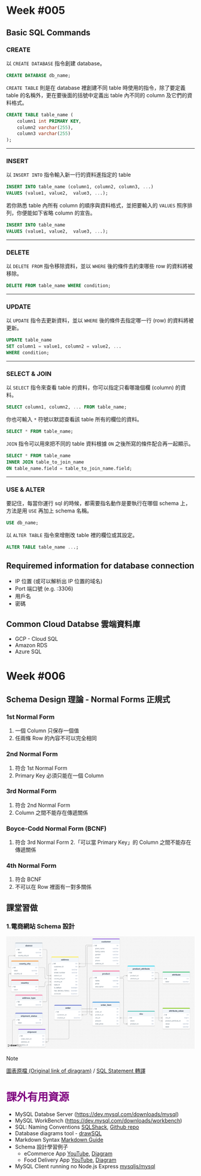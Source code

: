 # Week #005
## Basic SQL Commands
### CREATE 
以 ``CREATE DATABASE`` 指令創建 database。
```sql
CREATE DATABASE db_name;
```
``CREATE TABLE`` 則是在 database 裡創建不同 table 時使用的指令，除了要定義 table 的名稱外，更在要後面的括號中定義出 table 內不同的 column 及它們的資料格式。
```sql
CREATE TABLE table_name (
	column1 int PRIMARY KEY,
	column2 varchar(255),
	column3 varchar(255)
);
```
***
### INSERT
以 ``INSERT INTO`` 指令輸入新一行的資料進指定的 table
```sql
INSERT INTO table_name (column1, column2, column3, ...)
VALUES (value1, value2,  value3, ...);
```
若你熟悉 table 內所有 column 的順序與資料格式，並把要輸入的 ``VALUES`` 照序排列，你便能如下省略 column 的宣告。
```sql
INSERT INTO table_name
VALUES (value1, value2,  value3, ...);
```
***
### DELETE
以 ``DELETE FROM`` 指令移除資料，並以 ``WHERE`` 後的條件去約束哪些 row 的資料將被移除。
```sql
DELETE FROM table_name WHERE condition;
```
***
### UPDATE
以 ``UPDATE`` 指令去更新資料，並以 ``WHERE`` 後的條件去指定哪一行 (row) 的資料將被更新。
```sql
UPDATE table_name
SET column1 = value1, column2 = value2, ...
WHERE condition;
```
***
### SELECT & JOIN
以 ``SELECT`` 指令來查看 table 的資料，你可以指定只看哪幾個欄 (column) 的資料。
```sql
SELECT column1, column2, ... FROM table_name;
```
你也可輸入 ``*`` 符號以默認查看該 table 所有的欄位的資料。
```sql
SELECT * FROM table_name;
```
``JOIN`` 指令可以用來把不同的 table 資料根據 ``ON`` 之後所寫的條件配合再一起顯示。
```sql
SELECT * FROM table_name
INNER JOIN table_to_join_name
ON table_name.field = table_to_join_name.field;
```
***
### USE & ALTER
要記住，每當你運行 sql 的時候，都需要指名動作是要執行在哪個 schema 上，方法是用 ``USE`` 再加上 schema 名稱。
```sql
USE db_name;
```
以 ``ALTER TABLE`` 指令來增刪改 table 裡的欄位或其設定。
```sql
ALTER TABLE table_name ...;
```

## Requiremed information for database connection
- IP 位置 (或可以解析出 IP 位置的域名)
- Port 端口號 (e.g. :3306)
- 用戶名
- 密碼
## Common Cloud Databse 雲端資料庫
- GCP - Cloud SQL
- Amazon RDS
- Azure SQL
# Week #006
## Schema Design 理論 - Normal Forms 正規式
### 1st Normal Form
1. 一個 Column 只保存一個值
2. 任兩條 Row 的內容不可以完全相同
### 2nd Normal Form
1. 符合 1st Normal Form
2. Primary Key 必須只能在一個 Column
### 3rd Normal Form
1. 符合 2nd Normal Form
2. Column 之間不能存在傳遞關係
### Boyce-Codd Normal Form (BCNF)
1. 符合 3rd Normal Form
2.「可以當 Primary Key」的 Column 之間不能存在傳遞關係
### 4th Normal Form
1. 符合 BCNF
2. 不可以在 Row 裡面有一對多關係
## 課堂習做
### 1.電商網站 Schema 設計
![Schema Diagram](/exercises/001/drawSQL-image.png)
> [!NOTE]
> [圖表原檔 (Original link of diragram)](https://drawsql.app/teams/seed-3/diagrams/ecommerce-mock) / [SQL Statement 轉譯](/exercises/001/drawSQL-mysql.sql)



# <span style="color:purple">課外有用資源</span>
- MySQL Databse Server (https://dev.mysql.com/downloads/mysql)
- MySQL WorkBench (https://dev.mysql.com/downloads/workbench)
- SQL: Naming Conventions [SQLShack](https://www.sqlshack.com/learn-sql-naming-conventions/), [Github repo](https://github.com/RootSoft/Database-Naming-Convention)
- Database diagrams tool - [drawSQL](https://drawsql.app/)
- Markdown Syntax [Markdown Guide](https://www.markdownguide.org/basic-syntax/)
- Schema 設計學習例子
    - eCommerce App [YouTube](https://www.youtube.com/watch?v=1HamqOuv2Cw), [Diagram](https://dbshostedfiles.s3.us-west-2.amazonaws.com/dsa/erd_ecommerce_database.png)
    - Food Delivery App [YouTube](https://www.youtube.com/watch?v=vf_9sUqhjwM&t=333s), [Diagram](https://dbshostedfiles.s3.us-west-2.amazonaws.com/dbs/erd_food_delivery.png)
- MySQL Client running no Node.js Express [mysqljs/mysql](https://github.com/mysqljs/mysql)